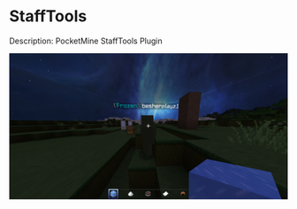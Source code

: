 # StaffTools
Description: PocketMine StaffTools Plugin 
 
![alt text](https://github.com/besher678/StaffTools/blob/main/Frozen.PNG)
